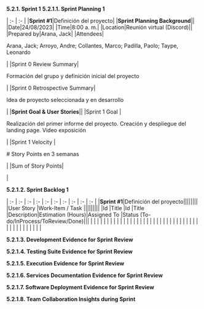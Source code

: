 **5.2.1. Sprint 1**
**5.2.1.1. Sprint Planning 1**

| :- | :- |
|**Sprint #1**|Definición del proyecto|
|**Sprint Planning Background**|| 
|Date|24/08/2023|
|Time|8:00 a. m.|
|Location|Reunión virtual (Discord)||
|Prepared by|Arana, Jack|
|Attendees|<p>Arana, Jack; Arroyo, Andre; Collantes, Marco; Padilla, Paolo; Taype, Leonardo</p>|
|Sprint 0 Review Summary|<p>Formación del grupo y definición inicial del proyecto</p>|
|Sprint 0 Retrospective Summary|<p>Idea de proyecto seleccionada y en desarrollo</p>|
|**Sprint Goal & User Stories**||
|Sprint 1 Goal |<p>Realización del primer informe del proyecto. Creación y despliegue del landing page. Video exposición</p>|
|Sprint 1 Velocity |<p># Story Points en 3 semanas</p>|
|Sum of Story Points|<p></p>|

**5.2.1.2. Sprint Backlog 1**

| :- | :- | :- | :- | :- | :- | :- | :- | :- | :- |
|**Sprint #1**|Definición del proyecto||||||||
|User Story |Work-Item / Task  |||||||||
|Id |Title |Id |Title |Description|Estimation (Hours)|Assigned To |Status (To-do/InProcess/ToReview/Done)|||
| | | | | | | | | | |
| | | | | | | | | | |
| | | | | | | | | | |
| | | | | | | | | | |

**5.2.1.3. Development Evidence for Sprint Review**

**5.2.1.4. Testing Suite Evidence for Sprint Review**

**5.2.1.5. Execution Evidence for Sprint Review**

**5.2.1.6. Services Documentation Evidence for Sprint Review**

**5.2.1.7. Software Deployment Evidence for Sprint Review**

**5.2.1.8. Team Collaboration Insights during Sprint** 